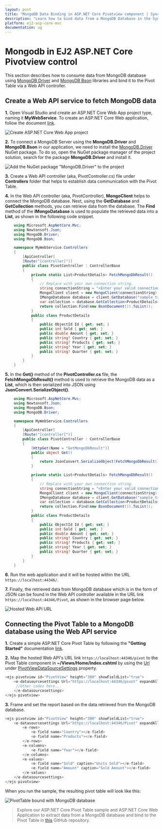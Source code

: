 ```yaml
---
layout: post
title: "MongoDB Data Binding in ASP.NET Core Pivotview component | Syncfusion"
description: "Learn how to bind data from a MongoDB Database in the Syncfusion ASP.NET Core Pivot Table of Syncfusion Essential JS 2 and more."
platform: ej2-asp-core-mvc
documentation: ug
---
```


# Mongodb in EJ2 ASP.NET Core Pivotview control

This section describes how to consume data from MongoDB database using [MongoDB Driver](https://www.nuget.org/packages/MongoDB.Driver) and [MongoDB Bson](https://www.nuget.org/packages/MongoDB.Bson) libraries and bind it to the Pivot Table via a Web API controller.

## Create a Web API service to fetch MongoDB data

**1.** Open Visual Studio and create an ASP.NET Core Web App project type, naming it **MyWebService**. To create an ASP.NET Core Web application, follow the document [link](https://learn.microsoft.com/en-us/visualstudio/get-started/csharp/tutorial-aspnet-core?view=vs-2022).

![Create ASP.NET Core Web App project](../images/azure-asp-core-web-service-create.png)

**2.** To connect a MongoDB Server using the **MongoDB.Driver** and **MongoDB.Bson** in our application, we need to install the [MongoDB.Driver](https://www.nuget.org/packages/MongoDB.Driver/) NuGet package. To do so, open the NuGet package manager of the project solution, search for the package **MongoDB.Driver** and install it.

![Add the NuGet package "MongoDB.Driver" to the project](../images/mongodb-data-nuget-package-install.png)

**3.** Create a Web API controller (aka, PivotController.cs) file under **Controllers** folder that helps to establish data communication with the Pivot Table.

**4.** In the Web API controller (aka, PivotController), **MongoClient** helps to connect the MongoDB database. Next, using the **GetDatabase** and **GetCollection** methods, you can retrieve data from the database. The **Find** method of the **IMongoDatabase** is used to populate the retrieved data into a **List**, as shown in the following code snippet.

```csharp
    using Microsoft.AspNetCore.Mvc;
    using Newtonsoft.Json;
    using MongoDB.Driver;
    using MongoDB.Bson;

    namespace MyWebService.Controllers
    {
        [ApiController]
        [Route("[controller]")]
        public class PivotController : ControllerBase
        {
            private static List<ProductDetails> FetchMongoDbResult()
            {
                // Replace with your own connection string.
                string connectionString = "<Enter your valid connection string here>";
                MongoClient client = new MongoClient(connectionString);
                IMongoDatabase database = client.GetDatabase("sample_training");
                var collection = database.GetCollection<ProductDetails>("ProductDetails");
                return collection.Find(new BsonDocument()).ToList();
            }
            public class ProductDetails
            {
                public ObjectId Id { get; set; }
                public int Sold { get; set; }
                public double Amount { get; set; }
                public string? Country { get; set; }
                public string? Products { get; set; }
                public string? Year { get; set; }
                public string? Quarter { get; set; }
            }
        }
    }

```

**5.** In the **Get()** method of the **PivotController.cs** file, the **FetchMongoDbResult()** method is used to retrieve the MongoDB data as a **List**, which is then serialized into JSON using **JsonConvert.SerializeObject()**.

```csharp
    using Microsoft.AspNetCore.Mvc;
    using Newtonsoft.Json;
    using MongoDB.Bson;
    using MongoDB.Driver;

    namespace MyWebService.Controllers
    {
        [ApiController]
        [Route("[controller]")]
        public class PivotController : ControllerBase
        {
            [HttpGet(Name = "GetMongoDbResult")]
            public object Get()
            {
                return JsonConvert.SerializeObject(FetchMongoDbResult());
            }

            private static List<ProductDetails> FetchMongoDbResult()
            {
                // Replace with your own connection string.
                string connectionString = "<Enter your valid connection string here>";
                MongoClient client = new MongoClient(connectionString);
                IMongoDatabase database = client.GetDatabase("sample_training");
                var collection = database.GetCollection<ProductDetails>("ProductDetails");
                return collection.Find(new BsonDocument()).ToList();
            }
            public class ProductDetails
            {
                public ObjectId Id { get; set; }
                public int Sold { get; set; }
                public double Amount { get; set; }
                public string? Country { get; set; }
                public string? Products { get; set; }
                public string? Year { get; set; }
                public string? Quarter { get; set; }
            }
        }
    }

```

**6.** Run the web application and it will be hosted within the URL `https://localhost:44346/`.

**7.** Finally, the retrieved data from MongoDB database which is in the form of JSON can be found in the Web API controller available in the URL link `https://localhost:44346/Pivot`, as shown in the browser page below.

![Hosted Web API URL](../images/mongodb-data.png)

## Connecting the Pivot Table to a MongoDB database using the Web API service

**1.** Create a simple ASP.NET Core Pivot Table by following the **"Getting Started"** documentation [link](../getting-started).

**2.** Map the hosted Web API's URL link `https://localhost:44346/pivot` to the Pivot Table component in **~/Views/Home/Index.cshtml** by using the [Url](https://help.syncfusion.com/cr/aspnetcore-js2/Syncfusion.EJ2.PivotView.PivotViewDataSourceSettings.html#Syncfusion_EJ2_PivotView_PivotViewDataSourceSettings_Url) under [PivotViewDataSourceSettings](https://help.syncfusion.com/cr/aspnetcore-js2/Syncfusion.EJ2.PivotView.PivotViewDataSourceSettingsBuilder.html) property.

```csharp
<ejs-pivotview id="PivotView" height="300" showFieldList="true">
    <e-datasourcesettings Url="https://localhost:44346/pivot" expandAll="false" enableSorting="true">
     //Other codes here...
    </e-datasourcesettings>
</ejs-pivotview>

```

**3.** Frame and set the report based on the data retrieved from the MongoDB database.

```csharp
<ejs-pivotview id="PivotView" height="300" showFieldList="true">
    <e-datasourcesettings Url="https://localhost:44346/Pivot" expandAll="false" enableSorting="true">
        <e-rows>
            <e-field name="Country"></e-field>
            <e-field name="Products"></e-field>
        </e-rows>
        <e-columns>
            <e-field name="Year"></e-field>
        </e-columns>
        <e-values>
            <e-field name="Sold" caption="Units Sold"></e-field>
            <e-field name="Amount" caption="Sold Amount"></e-field>
        </e-values>
    </e-datasourcesettings>
</ejs-pivotview>

```

When you run the sample, the resulting pivot table will look like this:

![PivotTable bound with MongoDB database](../images/mongodb-data-binding.png)

> Explore our ASP.NET Core Pivot Table sample and ASP.NET Core Web Application to extract data from a MongoDB database and bind to the Pivot Table in [this](https://github.com/SyncfusionExamples/how-to-bind-MongoDB-to-pivot-table) GitHub repository.